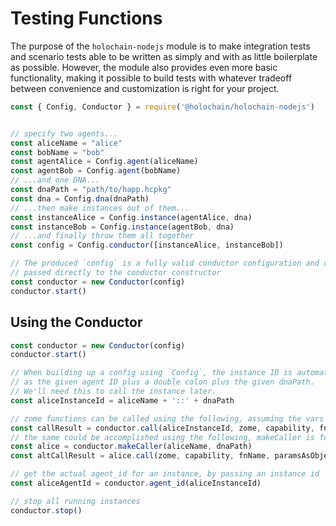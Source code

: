 # Testing Functions

The purpose of the `holochain-nodejs` module is to make integration tests and scenario tests able to be written as simply and with as little boilerplate as possible. However, the module also provides even more basic functionality, making it possible to build tests with whatever tradeoff between convenience and customization is right for your project.

```javascript
const { Config, Conductor } = require('@holochain/holochain-nodejs')


// specify two agents...
const aliceName = "alice"
const bobName = "bob"
const agentAlice = Config.agent(aliceName)
const agentBob = Config.agent(bobName)
// ...and one DNA...
const dnaPath = "path/to/happ.hcpkg"
const dna = Config.dna(dnaPath)
// ...then make instances out of them...
const instanceAlice = Config.instance(agentAlice, dna)
const instanceBob = Config.instance(agentBob, dna)
// ...and finally throw them all together 
const config = Config.conductor([instanceAlice, instanceBob])

// The produced `config` is a fully valid conductor configuration and can be
// passed directly to the conductor constructor
const conductor = new Conductor(config)
conductor.start()
```

## Using the Conductor

```javascript
const conductor = new Conductor(config)
conductor.start()

// When building up a config using `Config`, the instance ID is automatically assigned
// as the given agent ID plus a double colon plus the given dnaPath.
// We'll need this to call the instance later.
const aliceInstanceId = aliceName + '::' + dnaPath

// zome functions can be called using the following, assuming the vars are defined with valid values
const callResult = conductor.call(aliceInstanceId, zome, capability, fnName, paramsAsObject)
// the same could be accomplished using the following, makeCaller is for convenience
const alice = conductor.makeCaller(aliceName, dnaPath)
const altCallResult = alice.call(zome, capability, fnName, paramsAsObject)

// get the actual agent_id for an instance, by passing an instance id
const aliceAgentId = conductor.agent_id(aliceInstanceId)

// stop all running instances
conductor.stop()
```